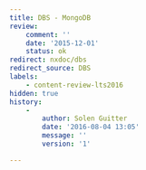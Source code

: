 ```yaml
---
title: DBS - MongoDB
review:
    comment: ''
    date: '2015-12-01'
    status: ok
redirect: nxdoc/dbs
redirect_source: DBS
labels:
    - content-review-lts2016
hidden: true
history:
    -
        author: Solen Guitter
        date: '2016-08-04 13:05'
        message: ''
        version: '1'

---
```


